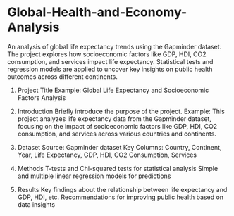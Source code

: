 # Global-Health-and-Economy-Analysis
An analysis of global life expectancy trends using the Gapminder dataset. The project explores how socioeconomic factors like GDP, HDI, CO2 consumption, and services impact life expectancy. Statistical tests and regression models are applied to uncover key insights on public health outcomes across different continents.
1. Project Title
Example: Global Life Expectancy and Socioeconomic Factors Analysis

2. Introduction
Briefly introduce the purpose of the project.
Example:
This project analyzes life expectancy data from the Gapminder dataset, focusing on the impact of socioeconomic factors like GDP, HDI, CO2 consumption, and services across various countries and continents.

3. Dataset
Source: Gapminder dataset
Key Columns: Country, Continent, Year, Life Expectancy, GDP, HDI, CO2 Consumption, Services
4. Methods
T-tests and Chi-squared tests for statistical analysis
Simple and multiple linear regression models for predictions
5. Results
Key findings about the relationship between life expectancy and GDP, HDI, etc.
Recommendations for improving public health based on data insights
